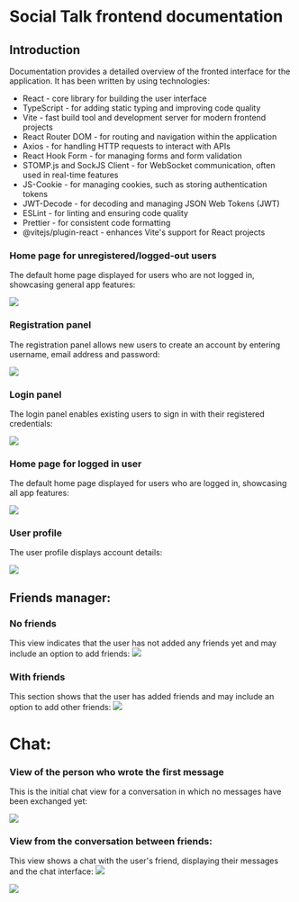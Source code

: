 # Social Talk frontend documentation

## Introduction

Documentation provides a detailed overview of the fronted interface for the application. It has been written by using
technologies:

* React - core library for building the user interface
* TypeScript - for adding static typing and improving code quality
* Vite - fast build tool and development server for modern frontend projects
* React Router DOM - for routing and navigation within the application
* Axios - for handling HTTP requests to interact with APIs
* React Hook Form - for managing forms and form validation
* STOMP.js and SockJS Client - for WebSocket communication, often used in real-time features
* JS-Cookie - for managing cookies, such as storing authentication tokens
* JWT-Decode - for decoding and managing JSON Web Tokens (JWT)
* ESLint - for linting and ensuring code quality
* Prettier - for consistent code formatting
* @vitejs/plugin-react - enhances Vite's support for React projects

### Home page for unregistered/logged-out users

The default home page displayed for users who are not logged in, showcasing general app features:

![](images/home_page_logout.png)

### Registration panel

The registration panel allows new users to create an account by entering username, email address and password:

![](images/register.png)

### Login panel

The login panel enables existing users to sign in with their registered credentials:

![](images/login.png)

### Home page for logged in user

The default home page displayed for users who are logged in, showcasing all app features:

![](images/home_page_loggedIn.png)

### User profile

The user profile displays account details:

![](images/profile.png)

## Friends manager:

### No friends

This view indicates that the user has not added any friends yet and may include an option to add friends:
![](images/no_friends.png)

### With friends

This section shows that the user has added friends and may include an option to add other friends:
![](images/friends.png)

# Chat:

### View of the person who wrote the first message

This is the initial chat view for a conversation in which no messages have been exchanged yet:

![](images/no_message.png)

### View from the conversation between friends:

This view shows a chat with the user's friend, displaying their messages and the chat interface:
![](images/chat2.png)

![](images/chat1.png)
